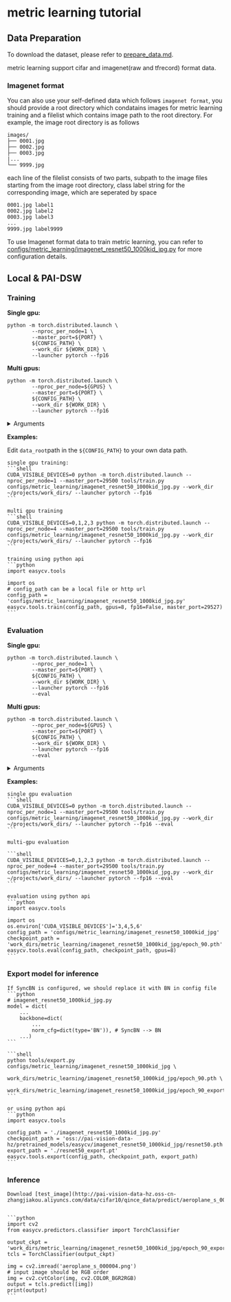 # metric learning tutorial

## Data Preparation
To download the dataset, please refer to [prepare_data.md](../prepare_data.md).

metric learning support cifar and imagenet(raw and tfrecord) format data.

### Imagenet format
You can also use your self-defined data which follows `imagenet format`, you should provide a root directory which condatains images for metric learning training and a filelist which contains image path to the root directory.  For example, the image root directory is as follows
```
images/
├── 0001.jpg
├── 0002.jpg
├── 0003.jpg
|...
└── 9999.jpg
```

each line of the filelist consists of two parts, subpath to the image files starting from the image root directory,  class label string for the corresponding image, which are seperated by space
```text
0001.jpg label1
0002.jpg label2
0003.jpg label3
...
9999.jpg label9999
```
To use Imagenet format data to train metric learning, you can refer to [configs/metric_learning/imagenet_resnet50_1000kid_jpg.py](../../configs/metric_learning/imagenet_resnet50_1000kid_jpg.py) for more configuration details.

## Local & PAI-DSW

### Training

**Single gpu:**

```shell
python -m torch.distributed.launch \
        --nproc_per_node=1 \
        --master_port=${PORT} \
		${CONFIG_PATH} \
		--work_dir ${WORK_DIR} \
        --launcher pytorch --fp16
```

**Multi gpus:**

```shell
python -m torch.distributed.launch \
        --nproc_per_node=${GPUS} \
        --master_port=${PORT} \
		${CONFIG_PATH} \
		--work_dir ${WORK_DIR} \
        --launcher pytorch --fp16
```

<details>
<summary>Arguments</summary>

- `NUM_GPUS`: number of gpus

- `CONFIG_PATH`: the config file path of a metric learning method

- `WORK_DIR`: your path to save models and logs

</details>

**Examples:**

Edit `data_root`path in the `${CONFIG_PATH}` to your own data path.

    single gpu training:
    ```shell
    CUDA_VISIBLE_DEVICES=0 python -m torch.distributed.launch --nproc_per_node=1 --master_port=29500 tools/train.py configs/metric_learning/imagenet_resnet50_1000kid_jpg.py --work_dir ~/projects/work_dirs/ --launcher pytorch --fp16
    ```

    multi gpu training
    ```shell
    CUDA_VISIBLE_DEVICES=0,1,2,3 python -m torch.distributed.launch --nproc_per_node=4 --master_port=29500 tools/train.py configs/metric_learning/imagenet_resnet50_1000kid_jpg.py --work_dir ~/projects/work_dirs/ --launcher pytorch --fp16
    ```

    training using python api
    ```python
    import easycv.tools

    import os
    # config_path can be a local file or http url
    config_path = 'configs/metric_learning/imagenet_resnet50_1000kid_jpg.py'
    easycv.tools.train(config_path, gpus=8, fp16=False, master_port=29527)
    ```

### Evaluation

**Single gpu:**

```shell
python -m torch.distributed.launch \
        --nproc_per_node=1 \
        --master_port=${PORT} \
		${CONFIG_PATH} \
		--work_dir ${WORK_DIR} \
        --launcher pytorch --fp16
		--eval
```

**Multi gpus:**

```shell
python -m torch.distributed.launch \
        --nproc_per_node=${GPUS} \
        --master_port=${PORT} \
		${CONFIG_PATH} \
		--work_dir ${WORK_DIR} \
        --launcher pytorch --fp16
		--eval
```

<details>
<summary>Arguments</summary>

- `CONFIG_PATH`: the config file path of a metric learning method

- `NUM_GPUS`: number of gpus

- `CHECKPOINT`: the checkpoint file named as epoch_*.pth

</details>

**Examples:**

    single gpu evaluation
    ```shell
    CUDA_VISIBLE_DEVICES=0 python -m torch.distributed.launch --nproc_per_node=1 --master_port=29500 tools/train.py configs/metric_learning/imagenet_resnet50_1000kid_jpg.py --work_dir ~/projects/work_dirs/ --launcher pytorch --fp16 --eval
    ```

    multi-gpu evaluation

    ```shell
    CUDA_VISIBLE_DEVICES=0,1,2,3 python -m torch.distributed.launch --nproc_per_node=4 --master_port=29500 tools/train.py configs/metric_learning/imagenet_resnet50_1000kid_jpg.py --work_dir ~/projects/work_dirs/ --launcher pytorch --fp16 --eval
    ```

    evaluation using python api
    ```python
    import easycv.tools

    import os
    os.environ['CUDA_VISIBLE_DEVICES']='3,4,5,6'
    config_path = 'configs/metric_learning/imagenet_resnet50_1000kid_jpg'
    checkpoint_path = 'work_dirs/metric_learning/imagenet_resnet50_1000kid_jpg/epoch_90.pth'
    easycv.tools.eval(config_path, checkpoint_path, gpus=8)
    ```

### Export model for inference
    If SyncBN is configured, we should replace it with BN in config file
    ```python
    # imagenet_resnet50_1000kid_jpg.py
    model = dict(
        ...
        backbone=dict(
            ...
            norm_cfg=dict(type='BN')), # SyncBN --> BN
        ...)
    ```

    ```shell
    python tools/export.py configs/metric_learning/imagenet_resnet50_1000kid_jpg \
        work_dirs/metric_learning/imagenet_resnet50_1000kid_jpg/epoch_90.pth \
        work_dirs/metric_learning/imagenet_resnet50_1000kid_jpg/epoch_90_export.pth
    ```

    or using python api
    ```python
    import easycv.tools

    config_path = './imagenet_resnet50_1000kid_jpg.py'
    checkpoint_path = 'oss://pai-vision-data-hz/pretrained_models/easycv/imagenet_resnet50_1000kid_jpg/resnet50.pth'
    export_path = './resnet50_export.pt'
    easycv.tools.export(config_path, checkpoint_path, export_path)
    ```

### Inference
    Download [test_image](http://pai-vision-data-hz.oss-cn-zhangjiakou.aliyuncs.com/data/cifar10/qince_data/predict/aeroplane_s_000004.png)


    ```python
    import cv2
    from easycv.predictors.classifier import TorchClassifier

    output_ckpt = 'work_dirs/metric_learning/imagenet_resnet50_1000kid_jpg/epoch_90_export.pth'
    tcls = TorchClassifier(output_ckpt)

    img = cv2.imread('aeroplane_s_000004.png')
    # input image should be RGB order
    img = cv2.cvtColor(img, cv2.COLOR_BGR2RGB)
    output = tcls.predict([img])
    print(output)
    ```
